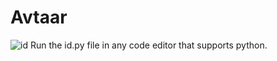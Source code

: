 # Avtaar
![id](https://user-images.githubusercontent.com/58099638/149076294-7768acc0-582e-47ac-84d0-f251cbce2867.JPG)
Run the id.py file in any code editor that supports python.
